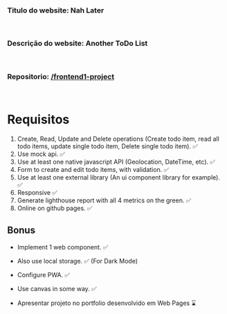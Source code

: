 ### **Titulo do website:** Nah Later

<br>

### **Descrição do website:** Another ToDo List

<br>

### **Repositorio:** [/frontend1-project](https://github.com/Huniity/frontend1-project)

<br>

# Requisitos

1. Create, Read, Update and Delete operations (Create todo item, read all todo items, update single todo item, Delete single todo item). ✅
2. Use mock api. ✅
3. Use at least one native javascript API (Geolocation, DateTime, etc). ✅
4. Form to create and edit todo items, with validation. ✅
5. Use at least one external library (An ui component library for example). ✅ 
6. Responsive ✅
7. Generate lighthouse report with all 4 metrics on the green. ✅
8. Online on github pages. ✅

## Bonus

- Implement 1 web component. ✅
- Also use local storage. ✅ (For Dark Mode)
- Configure PWA. ✅
- Use canvas in some way. ✅

- Apresentar projeto no portfolio desenvolvido em Web Pages ⌛